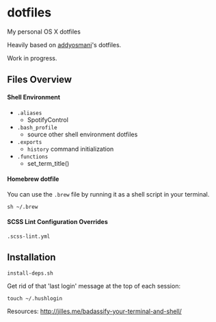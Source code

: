dotfiles
========

My personal OS X dotfiles

Heavily based on [addyosmani](https://github.com/addyosmani/dotfiles)'s dotfiles.

Work in progress.

## Files Overview

#### Shell Environment
* `.aliases`
	* SpotifyControl
* `.bash_profile`
	* source other shell environment dotfiles
* `.exports`
	* `history` command initialization
* `.functions`
	* set_term_title()

#### Homebrew dotfile

You can use the `.brew` file by running it as a shell script in your terminal.

```
sh ~/.brew
```

#### SCSS Lint Configuration Overrides

`.scss-lint.yml`

## Installation
`install-deps.sh`

Get rid of that 'last login' message at the top of each session:

`touch ~/.hushlogin`

Resources: http://jilles.me/badassify-your-terminal-and-shell/